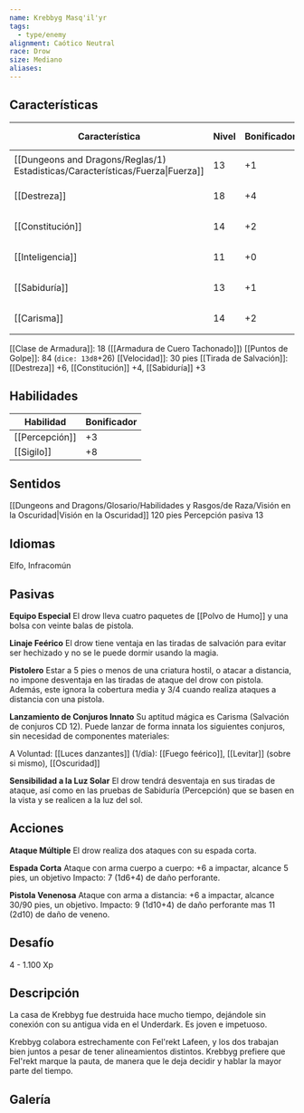 ```yaml
---
name: Krebbyg Masq'il'yr
tags:
  - type/enemy
alignment: Caótico Neutral
race: Drow
size: Mediano
aliases:
---
```


## Características

| Característica                                                                 | Nivel | Bonificador | Lanzar dado      |
| ------------------------------------------------------------------------------ | ----- | ----------- | ---------------- |
| [[Dungeons and Dragons/Reglas/1) Estadisticas/Características/Fuerza\|Fuerza]] | 13    | +1          | `dice: 1d20 + 0` |
| [[Destreza]]                                                                   | 18    | +4          | `dice: 1d20 + 0` |
| [[Constitución]]                                                               | 14    | +2          | `dice: 1d20 + 0` |
| [[Inteligencia]]                                                               | 11    | +0          | `dice: 1d20 + 0` |
| [[Sabiduría]]                                                                  | 13    | +1          | `dice: 1d20 + 0` |
| [[Carisma]]                                                                    | 14    | +2          | `dice: 1d20 + 0` |

[[Clase de Armadura]]: 18 ([[Armadura de Cuero Tachonado]])
[[Puntos de Golpe]]: 84 (`dice: 13d8`+26)
[[Velocidad]]: 30 pies
[[Tirada de Salvación]]: [[Destreza]] +6, [[Constitución]] +4, [[Sabiduría]] +3

## Habilidades

| Habilidad      | Bonificador |
| -------------- | ----------- |
| [[Percepción]] | +3          |
| [[Sigilo]]     | +8          |

## Sentidos

[[Dungeons and Dragons/Glosario/Habilidades y Rasgos/de Raza/Visión en la Oscuridad|Visión en la Oscuridad]] 120 pies
Percepción pasiva 13

## Idiomas

Elfo, Infracomún

## Pasivas

**Equipo Especial**
El drow lleva cuatro paquetes de [[Polvo de Humo]] y una bolsa con veinte balas de pistola.

**Linaje Feérico**
El drow tiene ventaja en las tiradas de salvación para evitar ser hechizado y no se le puede dormir usando la magia.

**Pistolero**
Estar a 5 pies o menos de una criatura hostil, o atacar a distancia, no impone desventaja en las tiradas de ataque del drow con pistola. Además, este ignora la cobertura media y 3/4 cuando realiza ataques a distancia con una pistola.

**Lanzamiento de Conjuros Innato**
Su aptitud mágica es Carisma (Salvación de conjuros CD 12). Puede lanzar de forma innata los siguientes conjuros, sin necesidad de componentes materiales:

A Voluntad: [[Luces danzantes]]
(1/día): [[Fuego feérico]], [[Levitar]] (sobre si mismo), [[Oscuridad]]

**Sensibilidad a la Luz Solar**
El drow tendrá desventaja en sus tiradas de ataque, así como en las pruebas de Sabiduría (Percepción) que se basen en la vista y se realicen a la luz del sol.

## Acciones

**Ataque Múltiple**
El drow realiza dos ataques con su espada corta.

**Espada Corta**
Ataque con arma cuerpo a cuerpo: +6 a impactar, alcance 5 pies, un objetivo
Impacto: 7 (1d6+4) de daño perforante.

**Pistola Venenosa**
Ataque con arma a distancia: +6 a impactar, alcance 30/90 pies, un objetivo.
Impacto: 9 (1d10+4) de daño perforante mas 11 (2d10) de daño de veneno.

## Desafío

4 - 1.100 Xp

## Descripción

La casa de Krebbyg fue destruida hace mucho tiempo, dejándole sin conexión con su antigua vida en el Underdark. Es joven e impetuoso.

Krebbyg colabora estrechamente con Fel'rekt Lafeen, y los dos trabajan bien juntos a pesar de tener alineamientos distintos. Krebbyg prefiere que Fel'rekt marque la pauta, de manera que le deja decidir y hablar la mayor parte del tiempo.

## Galería


